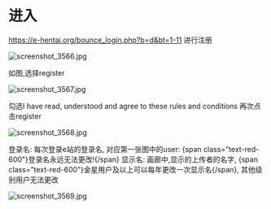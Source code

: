 # 进入
https://e-hentai.org/bounce_login.php?b=d&bt=1-11
进行注册

![screenshot_3566.jpg][1]

如图,选择register

![screenshot_3567.jpg][2]

勾选I have read, understood and agree to these rules and conditions
再次点击register

![screenshot_3568.jpg][3]

登录名: 每次登录e站的登录名, 对应第一张图中的user:  {span class="text-red-600"}登录名永远无法更改!{/span} 
显示名: 画廊中,显示的上传者的名字, {span class="text-red-600"}金星用户及以上可以每年更改一次显示名{/span}, 其他级别用户无法更改 

![screenshot_3569.jpg][4]


  [1]: http://sinner.ehentai.info/usr/uploads/2022/11/2785049622.jpg
  [2]: http://sinner.ehentai.life/usr/uploads/2022/11/2659201090.jpg
  [3]: http://sinner.ehentai.life/usr/uploads/2022/11/634653319.jpg
  [4]: http://sinner.ehentai.life/usr/uploads/2022/11/676910840.jpg